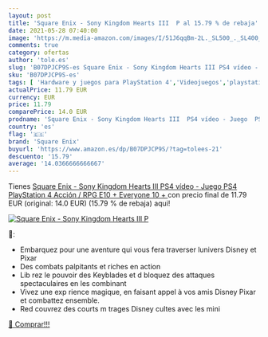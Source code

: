 ```yaml
---
layout: post
title: 'Square Enix - Sony Kingdom Hearts III  P al 15.79 % de rebaja'
date: 2021-05-28 07:40:00
image: 'https://m.media-amazon.com/images/I/51J6qqBm-2L._SL500_._SL400_.jpg'
comments: true
category: ofertas
author: 'tole.es'
slug: 'B07DPJCP9S-es Square Enix - Sony Kingdom Hearts III PS4 vídeo - Juego...'
sku: 'B07DPJCP9S-es'
tags: [ 'Hardware y juegos para PlayStation 4','Videojuegos','playstation','ps4','square enix', ]
actualPrice: 11.79 EUR
currency: EUR
price: 11.79
comparePrice: 14.0 EUR
prodname: 'Square Enix - Sony Kingdom Hearts III  PS4 vídeo - Juego  PS4  PlayStation 4  Acción / RPG  E10 +  Everyone 10 +  '
country: 'es'
flag: '🇪🇸'
brand: 'Square Enix'
buyurl: 'https://www.amazon.es/dp/B07DPJCP9S/?tag=tolees-21'
descuento: '15.79'
average: '14.0366666666667'
---
```


Tienes [Square Enix - Sony Kingdom Hearts III  PS4 vídeo - Juego  PS4  PlayStation 4  Acción / RPG  E10 +  Everyone 10 +  ](https://www.amazon.es/dp/B07DPJCP9S/?tag=tolees-21) con precio final de  11.79 EUR (original: 14.0 EUR) (15.79 %  de rebaja) aqui!

[![Square Enix - Sony Kingdom Hearts III  P](https://m.media-amazon.com/images/I/51J6qqBm-2L._SL500_._SL400_.jpg)](https://www.amazon.es/dp/B07DPJCP9S/?tag=tolees-21)

🔎:

- Embarquez pour une aventure qui vous fera traverser lunivers Disney et Pixar
- Des combats palpitants et riches en action
- Lib rez le pouvoir des Keyblades et d bloquez des attaques spectaculaires en les combinant
- Vivez une exp rience magique, en faisant appel à vos amis Disney Pixar et combattez ensemble.
- Red couvrez des courts m trages Disney cultes avec les mini

[🛒 Comprar!!!](https://www.amazon.es/dp/B07DPJCP9S/?tag=tolees-21)
